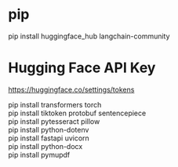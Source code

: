 # pip

pip install huggingface_hub langchain-community  

# Hugging Face API Key

https://huggingface.co/settings/tokens  

pip install transformers torch  
pip install tiktoken protobuf sentencepiece  
pip install pytesseract pillow  
pip install python-dotenv  
pip install fastapi uvicorn  
pip install python-docx  
pip install pymupdf  
